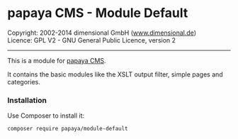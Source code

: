 # papaya CMS - Module Default

Copyright: 2002-2014 dimensional GmbH (www.dimensional.de)<br/>
Licence: GPL V2 - GNU General Public Licence, version 2

-----------------------------------------------------------------------

This is a module for [papaya CMS](http://www.papaya.cms.com/).

It contains the basic modules like the XSLT output filter, simple pages
and categories.

### Installation

Use Composer to install it:

```
composer require papaya/module-default
```
